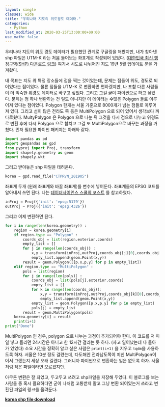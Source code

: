 ```yaml
---
layout: single
classes: wide
title: "우리나라 지도의 위도경도 데이터."
categories:
  - Python
last_modified_at: 2020-03-25T13:00:00+09:00
use_math: false
---
```


우리나라 지도의 위도 경도 데이터가 필요했던 관계로 구글링을 해봤지만, 내가 찾아낸 shp 파일은 UTM-K 라는 처음 들어보는 좌표계로 작성되어 있었다. ([대한민국 최신 행정구역(SHP) 다운로드 링크](http://www.gisdeveloper.co.kr/?p=2332)) 여기서 시도로 나뉘어진 지도 19년 5월 업데이트 분을 가져왔다.

내 목표는 지도 위 특정 장소들에 점을 찍는 것이었는데, 문제는 점들이 위도, 경도로 되어있다는 점이었다. 물론 점들을 UTM-K 로 변환하면 편하겠지만, 나 포함 다른 사람들이 더 익숙한 위경도 데이터로 바꾸고 싶었다. 그리고 그걸 ~~굳이~~ 파이썬으로 하고 싶었다. 문제는 점 하나 변환하는 건 일도 아니지만 이 데이터는 수많은 Polygon 들로 이루어져 있다는 점이었다. Polygon 한개는 서울 기준으로 8000개가 넘는 점들로 이루어져 있다. 그리고 섬이 많은 전라도 쪽 등은 MultiPolygon 으로 되어 있어서 생각보다 까다로웠다. MultyPolygon 은 Polygon 으로 나눈 뒤 그것을 다시 점으로 나누고 위경도로 변환 후에 다시 Polygon 으로 합치고 그걸 또 MultiPolygon으로 바꾸는 과정을 거쳤다. 먼저 필요한 파이썬 패키지는 아래와 같다.

```python
import pandas as pd
import geopandas as gpd
from pyproj import Proj, transform
import shapely.geometry as geom
import shapely.wkt
````


그리고 받아놓은 shp 파일을 데려온다.

```python
korea = gpd.read_file("CTPRVN_201905")
```

좌표계 두개 (원래 좌표계와 바꿀 좌표계)를 변수에 넣어둔다. 좌표계들의 EPSG 코드를 알아내서 쓰면 된다. 나는 [데이터사이언스 스쿨의 포스트](https://datascienceschool.net/view-notebook/ef921dc25e01437b9b5c532ba3b89b02/) 를 참고하였다.

```python
inProj = Proj({'init': 'epsg:5179'})
outProj = Proj({'init': 'epsg:4326'})
```

그리고 이제 변환하면 된다.

```python
for i in range(len(korea.geometry)) :
    region = korea.geometry[i]
    if region.type == "Polygon" :
        coords_obj = list(region.exterior.coords)
        empty_list = []
        for j in range(len(coords_obj)) :
            x,y = transform(inProj,outProj,coords_obj[j][0],coords_obj[j][1])
            empty_list.append(geom.Point(x,y))
        result = geom.Polygon([[p.x,p.y] for p in empty_list])
    elif region.type == "MultiPolygon" :
        pols = list(region)
        for j in range(len(pols)) :
            coords_obj = list(pols[j].exterior.coords)
            empty_list = []            
            for k in range(len(coords_obj)):
                x,y = transform(inProj,outProj,coords_obj[k][0],coords_obj[k][1])
                empty_list.append(geom.Point(x,y))
            empty_list = geom.Polygon([p.x,p.y] for p in empty_list)
            pols[j] = empty_list
        result = geom.MultiPolygon(pols)
    korea.geometry[i] = result
    print(i+1)
print("Done")
```

MultiPolygon 인 경우, polygon 으로 나누는 과정이 추가되어야 한다. 이 코드를 저 파일 넣고 돌리면 24시간은 아니고 한 12시간 걸리는 듯 하다. (자고 일어났는데 다 돌아가 있었다) 소요 시간을 정확히 알고 싶은 사람은 `print(i+1)` 을 지우고 `tqdm`을 사용하도록 하자. 서울은 10분 정도 걸렸는데, 다도해인 전라남도쪽이 미친 MultiPolygon이어서 그랬는지 세상 오래 걸렸다. 그러니까 파이썬으로 변환하는 일은 없도록 하자. 서울처럼 작은 파일이라면 모르겠지만.

아무튼 변환은 잘 되었고, 두고두고 쓰려고 shp파일을 저장해 두었다. 이 블로그를 보는 사람들 중 혹시 필요하다면 굳이 나처럼 고통받지 말고 그냥 변환 되어있는거 쓰라고 변환된 파일의 링크를 올려둔다.

[**korea shp file download**](https://drive.google.com/drive/folders/1zz4vLKTKa280WlqisI2ao2J2O8jt9A3j?usp=sharing)
